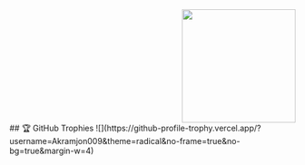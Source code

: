 <div align="center">
  <div align="right">
    <img height="200" src="https://favim.com/pd/s12/gif_previews/7/773/7736/77364/7736447.gif"  />
  </div>
</div>
## 🏆 GitHub Trophies
![](https://github-profile-trophy.vercel.app/?username=Akramjon009&theme=radical&no-frame=true&no-bg=true&margin-w=4)
